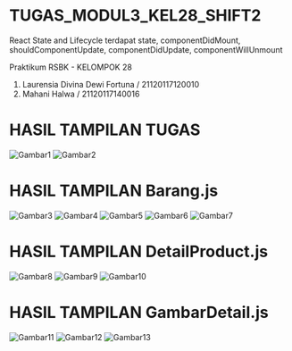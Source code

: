 # TUGAS_MODUL3_KEL28_SHIFT2
React State and Lifecycle terdapat state, componentDidMount, shouldComponentUpdate, componentDidUpdate, componentWillUnmount

Praktikum RSBK - KELOMPOK 28
1. Laurensia Divina Dewi Fortuna / 21120117120010
2. Mahani Halwa / 21120117140016

# HASIL TAMPILAN TUGAS
![Gambar1](https://github.com/laurensiaddf/TUGAS_MODUL3_KEL28_SHIFT2/blob/main/1%20Hasil%20Tampilan%20Awal%20Tugas%20Modul%203.PNG)
![Gambar2](https://github.com/laurensiaddf/TUGAS_MODUL3_KEL28_SHIFT2/blob/main/2%20Hasil%20Tampilan%20Seluruh%20Tugas%20Modul%203.PNG)

# HASIL TAMPILAN Barang.js
![Gambar3](https://github.com/laurensiaddf/TUGAS_MODUL3_KEL28_SHIFT2/blob/main/3%20Hasil%20Tampilan%20componentDidMount%20dari%20file%20App.PNG)
![Gambar4](https://github.com/laurensiaddf/TUGAS_MODUL3_KEL28_SHIFT2/blob/main/4%20Hasil%20Tampilan%20shouldComponentUpdate%20dari%20file%20Barang.PNG)
![Gambar5](https://github.com/laurensiaddf/TUGAS_MODUL3_KEL28_SHIFT2/blob/main/5%20Hasil%20Tampilan%20componentDidUpdate%20dari%20file%20Barang.PNG)
![Gambar6](https://github.com/laurensiaddf/TUGAS_MODUL3_KEL28_SHIFT2/blob/main/6%20Hasil%20Tampilan%20state%20angka%20dari%20file%20Barang.PNG)
![Gambar7](https://github.com/laurensiaddf/TUGAS_MODUL3_KEL28_SHIFT2/blob/main/7%20Hasil%20Tampilan%20state%20angka%20dari%20file%20Barang%20ketika%20lebih%20dari%205.PNG)

# HASIL TAMPILAN DetailProduct.js
![Gambar8](https://github.com/laurensiaddf/TUGAS_MODUL3_KEL28_SHIFT2/blob/main/8%20Hasil%20Tampilan%20componentWillUnmount%20dari%20file%20DetailProduct%20ketika%20View%20Details%20Products.PNG)
![Gambar9](https://github.com/laurensiaddf/TUGAS_MODUL3_KEL28_SHIFT2/blob/main/9%20Hasil%20Tampilan%20state%20lihatLebih%20dari%20file%20DetailProduct.PNG)
![Gambar10](https://github.com/laurensiaddf/TUGAS_MODUL3_KEL28_SHIFT2/blob/main/10%20Hasil%20Tampilan%20componentWillUnmount%20dari%20file%20DetailProduct%20ketika%20Hide%20Details%20Products.PNG)

# HASIL TAMPILAN GambarDetail.js
![Gambar11](https://github.com/laurensiaddf/TUGAS_MODUL3_KEL28_SHIFT2/blob/main/11%20Hasil%20Tampilan%20componentWillUnmount%20dari%20file%20GambarDetail%20ketika%20View%20Details%20Picture.PNG)
![Gambar12](https://github.com/laurensiaddf/TUGAS_MODUL3_KEL28_SHIFT2/blob/main/12%20Hasil%20Tampilan%20state%20deskripsiProduct%20dari%20file%20GambarDetail.PNG)
![Gambar13](https://github.com/laurensiaddf/TUGAS_MODUL3_KEL28_SHIFT2/blob/main/13%20Hasil%20Tampilan%20componentWillUnmount%20dari%20file%20GambarDetail%20ketika%20Hide%20Details%20Picture.PNG)
